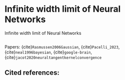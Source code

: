# Infinite width limit of Neural Networks 

Infinite width limit of Neural Networks

```{tableofcontents}
```

Papers: {cite}`Rasmussen2006Gaussian`, {cite}`Pacelli_2023`, {cite}`neal1996bayesian`, {cite}`google-brain`, {cite}`jacot2020neuraltangentkernelconvergence`

## Cited references:
```{bibliography}
```